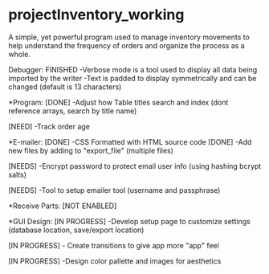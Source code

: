 # projectInventory_working

A simple, yet powerful program used to manage inventory movements to help understand the frequency of orders and organize the
process as a whole.


Debugger: FINISHED
-Verbose mode is a tool used to display all data being imported by the writer
-Text is padded to display symmetrically and can be changed (default is 13 characters)

*Program:
[DONE]					-Adjust how Table titles search and index 
							(dont reference arrays, search by title name)

[NEED]					-Track order age

*E-mailer:
[DONE]					-CSS Formatted with HTML source code
[DONE]					-Add new files by adding to "export_file" 
							(multiple files)

[NEEDS]					-Encrypt password to protect email user info (using 
							hashing bcrypt salts)

[NEEDS]                 -Tool to setup emailer tool (username and passphrase)


*Receive Parts: 
[NOT ENABLED]


*GUI Design:
[IN PROGRESS]			-Develop setup page to customize settings 
							(database location, save/export location)

[IN PROGRESS]			- Create transitions to give app more "app" feel

[IN PROGRESS]			-Design color pallette and images for aesthetics
